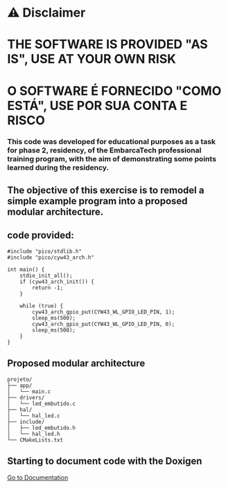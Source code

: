 # ⚠ Disclaimer
# THE SOFTWARE IS PROVIDED "AS IS", USE AT YOUR OWN RISK
# O SOFTWARE É FORNECIDO "COMO ESTÁ", USE POR SUA CONTA E RISCO
 
### This code was developed for educational purposes as a task for phase 2, residency, of the EmbarcaTech professional training program, with the aim of demonstrating some points learned during the residency.


## The objective of this exercise is to remodel a simple example program into a proposed modular architecture.  


## code provided:

    #include "pico/stdlib.h"
    #include "pico/cyw43_arch.h"

    int main() {
        stdio_init_all();
        if (cyw43_arch_init()) {
            return -1;
        }

        while (true) {
            cyw43_arch_gpio_put(CYW43_WL_GPIO_LED_PIN, 1);
            sleep_ms(500);
            cyw43_arch_gpio_put(CYW43_WL_GPIO_LED_PIN, 0);
            sleep_ms(500);
        }
    }


## Proposed modular architecture
	projeto/  
	├── app/  
	│   └── main.c  
	├── drivers/  
	│   └── led_embutido.c  
	├── hal/  
	│   └── hal_led.c  
	├── include/  
	│   ├── led_embutido.h  
	│   └── hal_led.h  
	└── CMakeLists.txt  


## Starting to document code with the Doxigen

[Go to Documentation](./docs/html/index.html)